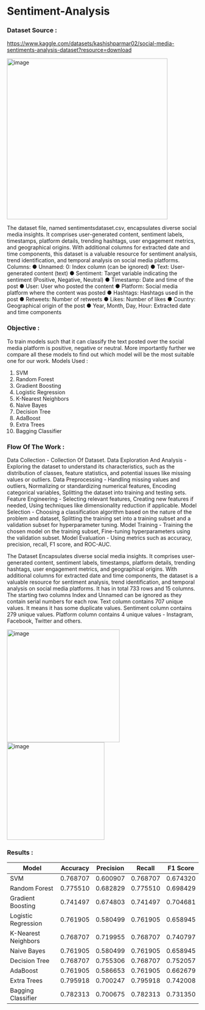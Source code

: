 # Sentiment-Analysis
### Dataset Source : 

https://www.kaggle.com/datasets/kashishparmar02/social-media-sentiments-analysis-dataset?resource=download

<img width="422" alt="image" src="https://github.com/user-attachments/assets/449f8c67-aeca-482a-8db7-a2f8dd91572c">

The dataset file, named sentimentsdataset.csv, encapsulates diverse social media insights. It comprises user-generated content, sentiment labels, timestamps, platform details, trending hashtags, user engagement metrics, and geographical origins. With additional columns for extracted date and time components, this dataset is a valuable resource for sentiment analysis, trend identification, and temporal analysis on social media platforms.
Columns:
● Unnamed: 0: Index column (can be ignored)
● Text: User-generated content (text)
● Sentiment: Target variable indicating the sentiment (Positive, Negative, Neutral)
● Timestamp: Date and time of the post
● User: User who posted the content
● Platform: Social media platform where the content was posted
● Hashtags: Hashtags used in the post
● Retweets: Number of retweets
● Likes: Number of likes
● Country: Geographical origin of the post
● Year, Month, Day, Hour: Extracted date and time components

### Objective :
To train models such that it can classify the text posted over the social media platform is positive, negative or neutral. More importantly further we compare all these models to find out which model will be the most suitable one for our work.
Models Used :
1. SVM
2. Random Forest
3. Gradient Boosting
4. Logistic Regression
5. K-Nearest Neighbors
6. Naive Bayes
7. Decision Tree
8. AdaBoost
9. Extra Trees
10. Bagging Classifier
    
### Flow Of The Work :
Data Collection - Collection Of Dataset.
Data Exploration And Analysis - Exploring the dataset to understand its characteristics, such as the distribution of classes, feature statistics, and potential issues like missing values or outliers. 
Data Preprocessing - Handling missing values and outliers, Normalizing or standardizing numerical features, Encoding categorical variables, Splitting the dataset into training and testing sets.
Feature Engineering - Selecting relevant features, Creating new features if needed, Using techniques like dimensionality reduction if applicable.
Model Selection - Choosing a classification algorithm based on the nature of the problem and dataset, Splitting the training set into a training subset and a validation subset for hyperparameter tuning.
Model Training - Training the chosen model on the training subset, Fine-tuning hyperparameters using the validation subset.
Model Evaluation - Using metrics such as accuracy, precision, recall, F1 score, and ROC-AUC.

The Dataset Encapsulates diverse social media insights. It comprises user-generated content, sentiment labels, timestamps, platform details, trending hashtags, user engagement metrics, and geographical origins. With additional columns for extracted date and time components, the dataset is a valuable resource for sentiment analysis, trend identification, and temporal analysis on social media platforms. It has in total 733 rows and 15 columns. The starting two columns Index and Unnamed can be ignored as they contain serial numbers for each row. Text column contains 707 unique values. It means it has some duplicate values. Sentiment column contains
279 unique values. Platform column contains 4 unique values - Instagram, Facebook, Twitter and others.

<img width="296" alt="image" src="https://github.com/user-attachments/assets/c8b398b0-369a-48a1-8573-dbe05164fd8d">        <img width="256" alt="image" src="https://github.com/user-attachments/assets/a9a23f0f-9738-44a2-b93d-45c965a57cbe">

### Results :

| Model                  | Accuracy  | Precision | Recall   | F1 Score |
|------------------------|-----------|-----------|----------|----------|
| SVM                    | 0.768707  | 0.600907  | 0.768707 | 0.674320 |
| Random Forest          | 0.775510  | 0.682829  | 0.775510 | 0.698429 |
| Gradient Boosting      | 0.741497  | 0.674803  | 0.741497 | 0.704681 |
| Logistic Regression    | 0.761905  | 0.580499  | 0.761905 | 0.658945 |
| K-Nearest Neighbors    | 0.768707  | 0.719955  | 0.768707 | 0.740797 |
| Naive Bayes            | 0.761905  | 0.580499  | 0.761905 | 0.658945 |
| Decision Tree          | 0.768707  | 0.755306  | 0.768707 | 0.752057 |
| AdaBoost               | 0.761905  | 0.586653  | 0.761905 | 0.662679 |
| Extra Trees            | 0.795918  | 0.700247  | 0.795918 | 0.742008 |
| Bagging Classifier     | 0.782313  | 0.700675  | 0.782313 | 0.731350 |

